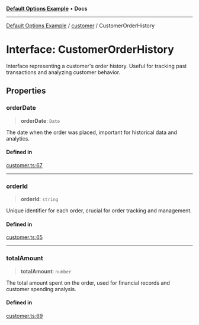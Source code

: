 [**Default Options Example**](../../README.md) • **Docs**

***

[Default Options Example](../../modules.md) / [customer](../README.md) / CustomerOrderHistory

# Interface: CustomerOrderHistory

Interface representing a customer's order history.
Useful for tracking past transactions and analyzing customer behavior.

## Properties

### orderDate

> **orderDate**: `Date`

The date when the order was placed, important for historical data and analytics.

#### Defined in

[customer.ts:67](https://github.com/typedoc2md/dummy-typescript-api/blob/main/src/customer.ts#L67)

***

### orderId

> **orderId**: `string`

Unique identifier for each order, crucial for order tracking and management.

#### Defined in

[customer.ts:65](https://github.com/typedoc2md/dummy-typescript-api/blob/main/src/customer.ts#L65)

***

### totalAmount

> **totalAmount**: `number`

The total amount spent on the order, used for financial records and customer spending analysis.

#### Defined in

[customer.ts:69](https://github.com/typedoc2md/dummy-typescript-api/blob/main/src/customer.ts#L69)
